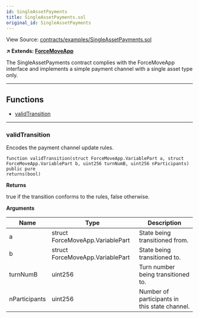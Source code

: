 ```yaml
---
id: SingleAssetPayments
title: SingleAssetPayments.sol
original_id: SingleAssetPayments
---
```


View Source: [contracts/examples/SingleAssetPayments.sol](https://github.com/statechannels/monorepo/tree/master/packages/nitro-protocol/contracts/examples/SingleAssetPayments.sol)

**↗ Extends: [ForceMoveApp](ForceMoveApp.md)**

The SingleAssetPayments contract complies with the ForceMoveApp interface and implements a simple payment channel with a single asset type only.

---

## Functions

- [validTransition](#validtransition)

---

### validTransition

Encodes the payment channel update rules.

```solidity
function validTransition(struct ForceMoveApp.VariablePart a, struct ForceMoveApp.VariablePart b, uint256 turnNumB, uint256 nParticipants) public pure
returns(bool)
```

**Returns**

true if the transition conforms to the rules, false otherwise.

**Arguments**

| Name        | Type           | Description  |
| ------------- |------------- | -----|
| a | struct ForceMoveApp.VariablePart | State being transitioned from. | 
| b | struct ForceMoveApp.VariablePart | State being transitioned to. | 
| turnNumB | uint256 | Turn number being transitioned to. | 
| nParticipants | uint256 | Number of participants in this state channel. | 

